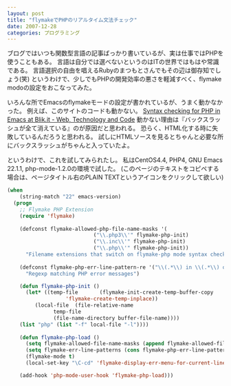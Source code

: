 ```yaml
---
layout: post
title: "flymakeでPHPのリアルタイム文法チェック"
date: 2007-12-28
categories: プログラミング
---
```

ブログではいつも関数型言語の記事ばっかり書いているが、実は仕事ではPHPを使うこともある。
言語は自分では選べないというのはITの世界ではもはや常識である。
言語選択の自由を唱えるRubyのまつもとさんでもその辺は御存知でしょう(笑)
というわけで、少しでもPHPの開発効率の悪さを軽減すべく、flymake modoの設定をおこなってみた。

いろんな所でEmacsのflymakeモードの設定が書かれているが、うまく動かなかった。
例えば、このサイトのコードも動かない。
 [Syntax checking for PHP in Emacs at Blik.it - Web, Technology and Code](http://www.blik.it/2007/02/21/syntax-checking-for-php-in-emacs/)
動かない理由は『バックスラッシュが全て消えている』のが原因だと思われる。
恐らく、HTML化する時に失敗しているんだろうと思われる。
試しにHTMLソースを見るとちゃんと必要な所にバックスラッシュがちゃんと入っていたよ。

というわけで、これを試してみられたし。
私はCentOS4.4, PHP4, GNU Emacs 22.1.1, php-mode-1.2.0の環境で試した。
(このページのテキストをコピペする場合は、ページタイトル右のPLAIN TEXTというアイコンをクリックして欲しい)

```lisp
(when 
    (string-match "22" emacs-version)
  (progn
    ;; Flymake PHP Extension
    (require 'flymake)
    
    (defconst flymake-allowed-php-file-name-masks '(
						    ("\\.php3\\'" flymake-php-init)
						    ("\\.inc\\'" flymake-php-init)
						    ("\\.php\\'" flymake-php-init))
      "Filename extensions that switch on flymake-php mode syntax checks")
    
    (defconst flymake-php-err-line-pattern-re '("\\(.*\\) in \\(.*\\) on line \\(*0-9*+\\)" 2 3 nil 1)
      "Regexp matching PHP error messages")

    (defun flymake-php-init ()
      (let* ((temp-file       (flymake-init-create-temp-buffer-copy
			       'flymake-create-temp-inplace))
	     (local-file  (file-relative-name
			   temp-file
			   (file-name-directory buffer-file-name))))
	(list "php" (list "-f" local-file "-l"))))
    
    (defun flymake-php-load ()
      (setq flymake-allowed-file-name-masks (append flymake-allowed-file-name-masks flymake-allowed-php-file-name-masks))
      (setq flymake-err-line-patterns (cons flymake-php-err-line-pattern-re flymake-err-line-patterns))
      (flymake-mode t)
      (local-set-key "\C-cd" 'flymake-display-err-menu-for-current-line))

    (add-hook 'php-mode-user-hook 'flymake-php-load)))
```

